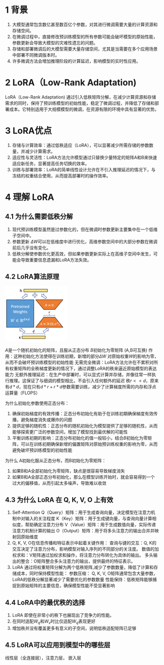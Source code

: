 # 1 背景
1. ⼤模型通常包含数亿甚⾄数百亿个参数，对其进⾏微调需要⼤量的计算资源和存储空间。
2. 在微调过程中，直接修改预训练模型的所有参数可能会破坏模型的原始性能，参数更新会导致大模型的灾难性遗忘的问题。
3. 存储和部署微调后的⼤模型需要⼤量存储空间，尤其是当需要在多个应⽤场景中部署不同微调版本时。
4. 许多微调⽅法会增加推理阶段的计算延迟，影响模型的实时性应⽤。
   
# 2 LoRA（Low-Rank Adaptation)
LoRA（Low-Rank Adaptation) 通过引⼊低秩矩阵分解，在减少计算资源和存储需求的同时，保持了预训练模型的初始性能，稳定了微调过程，并降低了存储和部署成本。它特别适⽤于⼤规模模型的微调，在资源有限的环境中具有显著的优势。

# 3 LoRA优点
1. 存储与计算效率：通过低秩适应（LoRA），可以显著减少所需存储的参数数量，并减少计算需求。
2. 适应性与灵活性：LoRA⽅法允许模型通过只替换少量特定的矩阵A和B来快速适应新任务，显著提⾼任务切换的效率。
3. 训练与部署效率：LoRA的简单线性设计允许在不引⼊推理延迟的情况下，与冻结的权重结合使⽤，从⽽提⾼部署时的操作效率。
   
# 4 理解 LoRA
## 4.1 为什么需要低秩分解
1. 现代预训练模型虽然是过参数化的，但在微调时参数更新主要集中在⼀个低维⼦空间中。
2. 参数更新 $\Delta{W}$可以在低维度中进⾏优化，⾼维参数空间中的⼤部分参数在微调前后⼏乎没有变化。
3. 低秩分解使参数优化更⾼效，但如果参数更新实际上在⾼维⼦空间中发⽣，可能会导致重要信息遗漏和LoRA⽅法失效。

## 4.2 LoRA算法原理
![alt text](1.png)

$A$是⼀个随机初始化的矩阵，且服从正态分布
$B$初始化为零矩阵
(A,B可互换)
作⽤：这种初始化⽅法使得在训练初期，新增的部分$\Delta{W}$ 对原始权重$W$的影响为零，从⽽不会破坏预训练模型的初始性能
⽆需完全微调：LoRA⽅法允许在不累积对所有权重矩阵的全秩梯度更新的情况下，通过调整LoRA的秩来逼近原始模型的表达能⼒
⽆额外推理延迟：在⽣产中部署时，可以显式计算并存储，并像往常⼀样执⾏推理。这保证了与细调的模型相⽐，不会引⼊任何额外的延迟
秩$r<<d$，原来有$d*d$，现在只有$d*r+r*d$参数需要训练，减少了计算梯度所需的内存和浮点运算量（FLOPS）

为什么初始化参数使⽤正态分布：
1. 确保初始梯度的有效传播：正态分布初始化有助于在训练初期确保梯度有效传播，避免梯度消失或爆炸的问题
2. 提供⾜够的随机性：正态分布的随机初始化为模型提供了⾜够的随机性，从⽽能够探索更⼴泛的参数空间，增加了模型找到最优解的可能性
3. 平衡训练初期的影响：正态分布初始化的值⼀般较⼩，结合$B$初始化为零矩阵，可以在训练初期确保新增的偏置矩阵对原始预训练权重的影响为零，从⽽避免破坏预训练模型的初始性能
   
为什么 A初始化服从正态分布，⽽B初始化为零矩阵：
1. 如果B和A全部初始化为零矩阵，缺点是很容易导致梯度消失
2. 如果B和A全部正态分布初始化，那么在模型训练开始时，就会容易得到⼀个过⼤的偏移值，从⽽引起太多噪声，导致难以收敛
   
## 4.3 为什么 LoRA 在 Q, K, V, O 上有效
1. Self-Attention
Q（Query）矩阵：⽤于⽣成查询向量，决定模型在注意⼒机制中对输⼊的关注程度
K（Key）矩阵：⽤于⽣成键向量，与查询向量计算相似度，帮助确定注意⼒分布
V（Value）矩阵：⽤于⽣成数值向量，实际传递注意⼒机制计算的输出
O（Output）矩阵：⽤于将多头注意⼒的输出合并并映射回原始维度
2. Q, K, V, O在信息传播和特征表示中起着关键作⽤：
查询与键的交互：Q, K的交互决定了注意⼒分布，影响模型对输⼊序列的不同部分的关注度。
数值的加权求和：V矩阵通过加权求和操作，将注意⼒分布转化为具体的输出。
多头输出的整合：O矩阵整合多头注意⼒的输出，提供最终的特征表示。
3. LoRA 通过将权重矩阵分解为两个低秩矩阵,减少了参数数量，降低了计算和存储成本，同时保持模型性能：
参数压缩： Q, K, V, O矩阵通常包含⼤量参数，LoRA的低秩分解显著减少了需要优化的参数数量
性能保持：低秩矩阵能够捕捉到原始矩阵的主要信息，确保模型性能不受显著影响

## 4.4  LoRA中的最优秩的选择
1. LoRA 即使在⾮常⼩的秩下也展现出了竞争⼒的性能。
2. 在同时适配$W_{q}$和$W_{v}$时⽐仅适配$W_{q}$表现更好
3. 增加秩并没有覆盖更多有意义的⼦空间，说明低秩适配矩阵已⾜够
   
## 4.5 LoRA可以应⽤到模型中的哪些层
 线性层（全连接层），注意⼒层， 嵌⼊层
